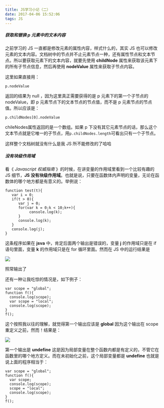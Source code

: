 ```yaml
---
title: JS学习小记（二）
date: 2017-04-06 15:52:06
tags: JS
---
```

##### 获取和替换 p 元素中的文本内容

之前学习的 JS 一直都是修改元素的属性内容，样式什么的，其实 JS 也可以修改元素的文本内容。文档树中的节点并不止元素节点一种，还有属性节点和文本节点。所以要获取元素下的文本内容，就要先使用 **childNode** 属性来获取该元素下的所有子节点信息，然后再使用 **nodeValue** 属性来获取子节点内容。

这里如果直接用：
```
p.nodeValue
```
返回的结果为 null ，因为这里真正需要获得的是 p 元素下的第一个子节点的nodeValue，即 p 元素节点下的文本节点的节点值，而不是 p 元素节点的节点值。所以应该是：
```
p.childNodes[0].nodeValue
```
chileNodes属性返回的是一个数组。如果 p 下没有其它元素节点的话，那么这个文本节点就是它唯一的子节点，用`p.childNodes.length`可看出只有一个子节点。

这样整个文档树就没有什么是我 JS 所不能修改的了哈哈
<!--more-->

##### 没有块级作用域

看《 *Javascript 权威指南* 》的时候，在讲变量的作用域里看到一个比较有趣的 JS 细节，**JS 没有块级作用域**。也就是说，只要在函数体内声明的变量，无论在函数体的哪个地方都是有意义的。举例说：
```
function test(t){
   var i = 0;
   if(t > 0){
      var j = 0;
      for(var k = 0;k < 10;k++){
           console.log(k);
      }
      console.log(k);
   }
   console.log(j);
}
```

这条程序如果在 **jsva** 中，肯定后面两个输出是错误的，变量 **j** 的作用域只是在 if 语句里面，变量 **k** 的作用域只是在 for 循环里面。然而在 JS 中的运行结果是

![](http://i2.muimg.com/1949/b9a88ee708cea6ed.png)

照常输出了

还有一种让我吃惊的情况是，如下例子：
```
var scope = "global";
function f(){
  console.log(scope);
  var scope = "local";
  console.log(scope);
}
f();
```

这个按照我以往的理解，就觉得第一个输出应该是 **global** 因为这个输出在 scope 重定义之前，然而！结果是：

![](http://i4.buimg.com/1949/b806aadcef217901.png)

第一个输出是 **undefine** 这是因为局部变量在整个函数内都是有定义的，不管它在函数里的哪个地方定义。而在未初始化之前，这个局部变量都是 **undefine** 也就是说上面的程序相当于：
```
var scope = "global";
function f(){
  var scope;
  console.log(scope);
  scope = "local";
  console.log(scope);
}
f();
```


